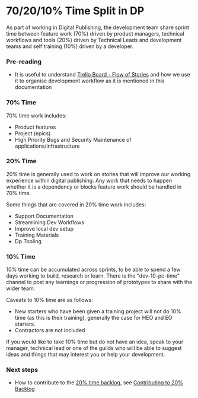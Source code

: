 70/20/10% Time Split in DP
===========================

As part of working in Digital Publishing, the development team share sprint time between feature work (70%) driven by product managers,
technical workflows and tools (20%) driven by Technical Leads and development teams and self training (10%) driven by a developer.

### Pre-reading

- It is useful to understand [Trello Board - Flow of Stories](./TRELLO_BOARD_FLOW.md) and how we use it to organise development workflow as it is mentioned in this documentation

### 70% Time

70% time work includes:
- Product features
- Project (epics)
- High Priority Bugs and Security Maintenance of applications/infrastructure

### 20% Time

20% time is generally used to work on stories that will improve our working experience within digital publishing.
Any work that needs to happen whether it is a dependency or blocks feature work should be handled in 70% time.

Some things that are covered in 20% time work includes:
- Support Documentation
- Streamlining Dev Workflows
- Improve local dev setup
- Training Materials
- Dp Tooling

### 10% Time

10% time can be accumulated across sprints, to be able to spend a few days working to build, research or learn.
There is the "dev-10-pc-time" channel to post any learnings or progression of prototypes to share with the wider team.

Caveats to 10% time are as follows:
- New starters who have been given a training project will not do 10% time (as this is their training), generally the case for HEO and EO starters.
- Contractors are not included

If you would like to take 10% time but do not have an idea, speak to your manager, technical lead or one of the guilds who will be able to
suggest ideas and things that may interest you or help your development.

### Next steps

- How to contribute to the [20% time backlog](https://trello.com/b/5G8rf9cm/20-time-backlog), see [Contributing to 20% Backlog](CONTRIBUTING_TO_20%_BACKLOG.md)